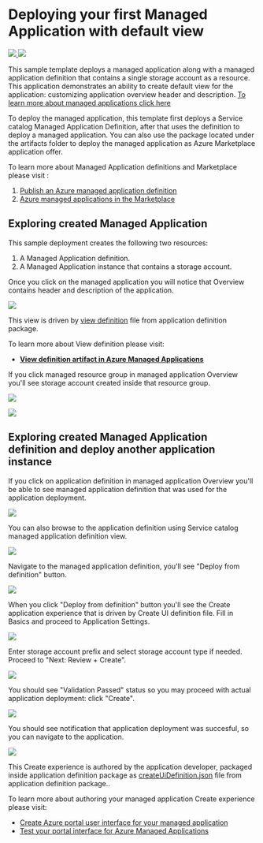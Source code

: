 # Deploying your first Managed Application with default view

<a href="https://portal.azure.com/#create/Microsoft.Template/uri/https%3A%2F%2Fraw.githubusercontent.com%2Folgaian%2Fazure-quickstart-templates%2Fmaster%2F101-managed-application%2Fazuredeploy.json" target="_blank">
    <img src="http://azuredeploy.net/deploybutton.png"/>
</a>
<a href="http://armviz.io/#/?load=https%3A%2F%2Fraw.githubusercontent.com%2Folgaian%2Fazure-quickstart-templates%2Fmaster%2F101-managed-application%2Fazuredeploy.json" target="_blank">
    <img src="http://armviz.io/visualizebutton.png"/>
</a>

This sample template deploys a managed application along with a managed application definition that contains a single storage account as a resource. This application demonstrates an ability to create default view for the application: customizing application overview header and description.
[To learn more about managed applications click here](https://docs.microsoft.com/en-us/azure/managed-applications/overview)

To deploy the managed application, this template first deploys a Service catalog Managed Application Definition, after that uses the definition to  deploy a managed application. You can also use the package located under the artifacts folder to deploy the managed application as Azure Marketplace application offer. 

To learn more about Managed Application definitions and Marketplace please visit :

1) [Publish an Azure managed application definition](https://docs.microsoft.com/en-us/azure/managed-applications/publish-managed-app-definition-quickstart)
2) [Azure managed applications in the Marketplace](https://docs.microsoft.com/en-us/azure/managed-applications/publish-marketplace-app)

## Exploring created Managed Application

This sample deployment creates the following two resources:

1) A Managed Application definition.
2) A Managed Application instance that contains a storage account.

Once you click on the managed application you will notice that Overview contains header and description of the application.

![](images/defaultview.png)

This view is driven by [view definition](artifacts/ManagedAppZip/viewDefinition.json) file from application definition package.

To learn more about View definition please visit:
+ [**View definition artifact in Azure Managed Applications**](https://docs.microsoft.com/en-us/azure/managed-applications/concepts-view-definition)

If you click managed resource group in  managed application Overview you'll see storage account created inside that resource group.

![](images/essentialsmrg.png)

![](images/mrgstorageaccount.png)

## Exploring created Managed Application definition and deploy another application instance

If you click on application definition in managed application Overview you'll be able to see managed application definition that was used for the application deployment.

![](images/ama-amadefinition.png)

You can also browse to the application definition using Service catalog managed application definition view.

![](images/scdefinition.png)

Navigate to the managed application definition, you'll see "Deploy from definition" button.

![](images/scdefinitionoverview.png)

When you click "Deploy from definition" button you'll see the Create application experience that is driven by Create UI definition file.
Fill in Basics and proceed to Application Settings.

![](images/cuid-basic.png)

Enter storage account prefix and select storage account type if needed. Proceed to "Next: Review + Create".

![](images/cuid-app-settings.png)

You should see "Validation Passed" status so you may proceed with actual application deployment: click "Create".

![](images/cuid-create.png)

You should see notification that application deployment was succesful, so you can navigate to the application.

![](images/app-created.png)

This Create experience is authored by the application developer, packaged inside application definition package as  [createUiDefinition.json](artifacts/ManagedAppZip/createUiDefinition.json) file from application definition package..

To learn more about authoring your managed application Create experience please visit:
+ [Create Azure portal user interface for your managed application](https://docs.microsoft.com/en-us/azure/managed-applications/create-uidefinition-overview)
+ [Test your portal interface for Azure Managed Applications](https://docs.microsoft.com/en-us/azure/managed-applications/test-createuidefinition)
